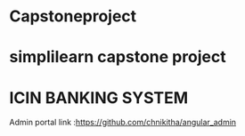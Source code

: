 # Capstoneproject
# simplilearn capstone project 

# ICIN BANKING SYSTEM
Admin portal link :https://github.com/chnikitha/angular_admin
